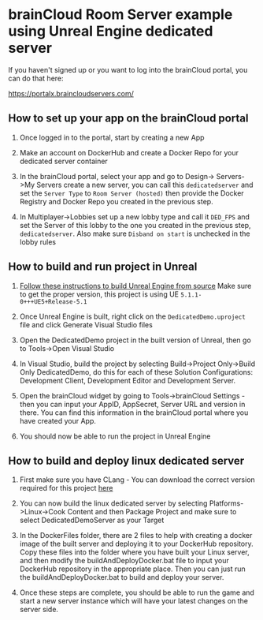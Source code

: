 # brainCloud Room Server example using Unreal Engine dedicated server

If you haven't signed up or you want to log into the brainCloud portal, you can do that here:

https://portalx.braincloudservers.com/

## How to set up your app on the brainCloud portal

1. Once logged in to the portal, start by creating a new App

2. Make an account on DockerHub and create a Docker Repo for your dedicated server container

3. In the brainCloud portal, select your app and go to Design-> Servers->My Servers create a new server, you can call this `dedicatedserver` and set the `Server Type` to `Room Server (hosted)` then provide the Docker Registry and Docker Repo you created in the previous step.

4. In Multiplayer->Lobbies set up a new lobby type and call it `DED_FPS` and set the Server of this lobby to the one you created in the previous step, `dedicatedserver`. Also make sure `Disband on start` is unchecked in the lobby rules

## How to build and run project in Unreal

1. [Follow these instructions to build Unreal Engine from source](https://docs.unrealengine.com/5.1/en-US/building-unreal-engine-from-source/) Make sure to get the proper version, this project is using UE `5.1.1-0+++UE5+Release-5.1`

2. Once Unreal Engine is built, right click on the `DedicatedDemo.uproject` file and click Generate Visual Studio files

3. Open the DedicatedDemo project in the built version of Unreal, then go to Tools->Open Visual Studio

4. In Visual Studio, build the project by selecting Build->Project Only->Build Only DedicatedDemo, do this for each of these Solution Configurations: Development Client, Development Editor and Development Server.

5. Open the brainCloud widget by going to Tools->brainCloud Settings - then you can input your AppID, AppSecret, Server URL and version in there. You can find this information in the brainCloud portal where you have created your App.

6. You should now be able to run the project in Unreal Engine

## How to build and deploy linux dedicated server

1. First make sure you have CLang - You can download the correct version required for this project [here](https://cdn.unrealengine.com/CrossToolchain_Linux/v20_clang-13.0.1-centos7.exe)

2. You can now build the linux dedicated server by selecting Platforms->Linux->Cook Content and then Package Project and make sure to select DedicatedDemoServer as your Target

3. In the DockerFiles folder, there are 2 files to help with creating a docker image of the built server and deploying it to your DockerHub repository. Copy these files into the folder where you have built your Linux server, and then modify the buildAndDeployDocker.bat file to input your DockerHub repository in the appropriate place. Then you can just run the buildAndDeployDocker.bat to build and deploy your server.

4. Once these steps are complete, you should be able to run the game and start a new server instance which will have your latest changes on the server side.
